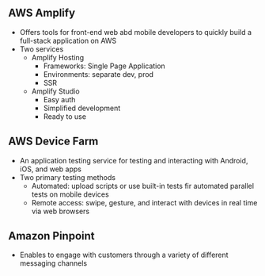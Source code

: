 ## AWS Amplify 

- Offers tools for front-end web abd mobile developers to quickly build a full-stack application on AWS
- Two services 
  - Amplify Hosting 
    - Frameworks: Single Page Application
    - Environments: separate dev, prod 
    - SSR
  - Amplify Studio 
    - Easy auth 
    - Simplified development 
    - Ready to use 

## AWS Device Farm 

- An application testing service for testing and interacting with Android, iOS, and web apps
- Two primary testing methods
  - Automated: upload scripts or use built-in tests fir automated parallel tests on mobile devices 
  - Remote access: swipe, gesture, and interact with devices in real time via web browsers 

## Amazon Pinpoint 

- Enables to engage with customers through a variety of different messaging channels
